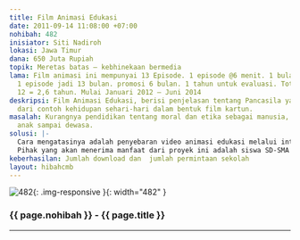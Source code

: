 ```yaml
---
title: Film Animasi Edukasi
date: 2011-09-14 11:08:00 +07:00
nohibah: 482
inisiator: Siti Nadiroh
lokasi: Jawa Timur
dana: 650 Juta Rupiah
topik: Meretas batas – kebhinekaan bermedia
lama: Film animasi ini mempunyai 13 Episode. 1 episode @6 menit. 1 bulan memproduksi
  1 episode jadi 13 bulan. promosi 6 bulan. 1 tahun untuk evaluasi. Total 13 + 6 +
  12 = 2,6 tahun. Mulai Januari 2012 – Juni 2014
deskripsi: Film Animasi Edukasi, berisi penjelasan tentang Pancasila yang diambil
  dari contoh kehidupan sehari-hari dalam bentuk film kartun.
masalah: Kurangnya pendidikan tentang moral dan etika sebagai manusia, khususnya usia
  anak sampai dewasa.
solusi: |-
  Cara mengatasinya adalah penyebaran video animasi edukasi melalui internet, hp, televisi, koran dll. Dengan bentuk film animasi akan lebih mudah dipahami karena berupa gambar bergerak dan bukan cuma tulisan saja. Film Animasi ini bisa diputar waktu jam pelajaran sekolah.
  Pihak yang akan menerima manfaat dari proyek ini adalah siswa SD-SMA dan guru sekolah di seluruh Indonesia.
keberhasilan: Jumlah download dan  jumlah permintaan sekolah
layout: hibahcmb
---
```


![482](/static/img/hibahcmb/482.png){: .img-responsive }{: width="482" }

### {{ page.nohibah }} - {{ page.title }}

---
